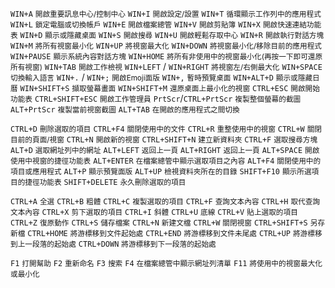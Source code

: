 `WIN+A` <small>開啟重要訊息中心/控制中心</small>
`WIN+I` <small>開啟設定/設置</small>
`WIN+T` <small>循環顯示工作列中的應用程式</small>
`WIN+L` <small>鎖定電腦或切換帳戶</small>
`WIN+E` <small>開啟檔案總管</small>
`WIN+V` <small>開啟剪貼簿</small>
`WIN+X` <small>開啟快速連結功能表</small>
`WIN+D` <small>顯示或隱藏桌面</small>
`WIN+S` <small>開啟搜尋</small>
`WIN+U` <small>開啟輕鬆存取中心</small>
`WIN+R` <small>開啟執行對話方塊</small>
`WIN+M` <small>將所有視窗最小化</small>
`WIN+UP` <small>將視窗最大化</small>
`WIN+DOWN` <small>將視窗最小化/移除目前的應用程式</small>
`WIN+PAUSE` <small>顯示系統內容對話方塊</small>
`WIN+HOME` <small>將所有非使用中的視窗最小化(再按一下即可還原所有視窗)</small>
`WIN+TAB` <small>開啟工作檢視</small>
`WIN+LEFT` / `WIN+RIGHT` <small>將視窗左/右側最大化</small>
`WIN+SPACE` <small>切換輸入語言</small>
`WIN+.` / `WIN+;` <small>開啟Emoji面版</small>
`WIN+,` <small>暫時預覽桌面</small>
`WIN+ALT+D` <small>顯示或隱藏日曆</small>
`WIN+SHIFT+S` <small>擷取螢幕畫面</small>
`WIN+SHIFT+M` <small>還原桌面上最小化的視窗</small>
`CTRL+ESC` <small>開啟開始功能表</small>
`CTRL+SHIFT+ESC` <small>開啟工作管理員</small>
`PrtScr`/`CTRL+PrtScr` <small>複製整個螢幕的截圖</small>
`ALT+PrtScr` <small>複製當前視窗截圖</small>
`ALT+TAB` <small>在開啟的應用程式之間切換</small>

`CTRL+D` <small>刪除選取的項目</small>
`CTRL+F4` <small>關閉使用中的文件</small>
`CTRL+R` <small>重整使用中的視窗</small>
`CTRL+W` <small>關閉目前的頁面/視窗</small>
`CTRL+N` <small>開啟新的視窗</small>
`CTRL+SHIFT+N` <small>建立新資料夾</small>
`CTRL+F` <small>選取搜尋方塊</small>
`ALT+D` <small>選取網址列中的網址</small>
`ALT+LEFT` <small>返回上一頁</small>
`ALT+RIGHT` <small>返回上一頁</small>
`ALT+SPACE` <small>開啟使用中視窗的捷徑功能表</small>
`ALT+ENTER` <small>在檔案總管中顯示選取項目之內容</small>
`ALT+F4` <small>關閉使用中的項目或應用程式</small>
`ALT+P` <small>顯示預覽面版</small>
`ALT+UP` <small>檢視資料夾所在的目錄</small>
`SHIFT+F10` <small>顯示所選項目的捷徑功能表</small>
`SHIFT+DELETE` <small>永久刪除選取的項目</small>

`CTRL+A` <small>全選</small>
`CTRL+B` <small>粗體</small>
`CTRL+C` <small>複製選取的項目</small>
`CTRL+F` <small>查詢文本內容</small>
`CTRL+H` <small>取代查詢文本內容</small>
`CTRL+X` <small>剪下選取的項目</small>
`CTRL+I` <small>斜體</small>
`CTRL+U` <small>底線</small>
`CTRL+V` <small>貼上選取的項目</small>
`CTRL+Z` <small>復原動作</small>
`CTRL+S` <small>儲存檔案</small>
`CTRL+N` <small>新建文檔</small>
`CTRL+W` <small>關閉視窗</small>
`CTRL+SHIFT+S` <small>另存新檔</small>
`CTRL+HOME` <small>將游標移到文件起始處</small>
`CTRL+END` <small>將游標移到文件未尾處</small>
`CTRL+UP` <small>將游標移到上一段落的起始處</small>
`CTRL+DOWN` <small>將游標移到下一段落的起始處</small>

`F1` <small>打開幫助</small>
`F2` <small>重新命名</small>
`F3` <small>搜索</small>
`F4` <small>在檔案總管中顯示網址列清單</small>
`F11` <small>將使用中的視窗最大化或最小化</small>